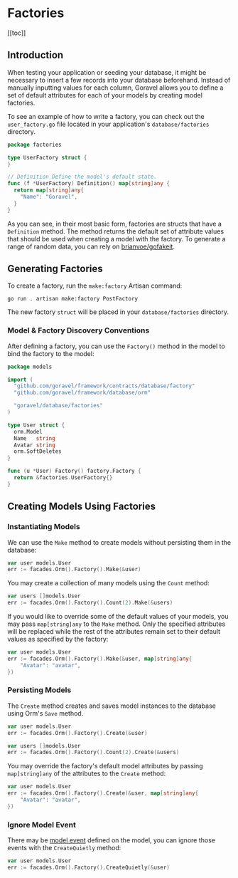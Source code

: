 # Factories

[[toc]]

## Introduction

When testing your application or seeding your database, it might be necessary to insert a few records into your database
beforehand. Instead of manually inputting values for each column, Goravel allows you to define a set of default
attributes for each of your models by creating model factories.

To see an example of how to write a factory, you can check out the `user_factory.go` file located in your application's
`database/factories` directory.

```go
package factories

type UserFactory struct {
}

// Definition Define the model's default state.
func (f *UserFactory) Definition() map[string]any {
  return map[string]any{
    "Name": "Goravel",
  }
}
```

As you can see, in their most basic form, factories are structs that have a `Definition` method. The method returns the
default set of attribute values that should be used when creating a model with the factory. To generate a range of
random data, you can rely on [brianvoe/gofakeit](https://github.com/brianvoe/gofakeit).

## Generating Factories

To create a factory, run the `make:factory` Artisan command:

```
go run . artisan make:factory PostFactory
```

The new factory `struct` will be placed in your `database/factories` directory.

### Model & Factory Discovery Conventions

After defining a factory, you can use the `Factory()` method in the model to bind the factory to the model:

```go
package models

import (
  "github.com/goravel/framework/contracts/database/factory"
  "github.com/goravel/framework/database/orm"

  "goravel/database/factories"
)

type User struct {
  orm.Model
  Name   string
  Avatar string
  orm.SoftDeletes
}

func (u *User) Factory() factory.Factory {
  return &factories.UserFactory{}
}
```

## Creating Models Using Factories

### Instantiating Models

We can use the `Make` method to create models without persisting them in the database:

```go
var user models.User
err := facades.Orm().Factory().Make(&user)
```

You may create a collection of many models using the `Count` method:

```go
var users []models.User
err := facades.Orm().Factory().Count(2).Make(&users)
```

If you would like to override some of the default values of your models, you may pass `map[string]any` to the `Make`
method. Only the specified attributes will be replaced while the rest of the attributes remain set to their default
values as specified by the factory:

```go
var user models.User
err := facades.Orm().Factory().Make(&user, map[string]any{
    "Avatar": "avatar",
})
```

### Persisting Models

The `Create` method creates and saves model instances to the database using Orm's `Save` method.

```go
var user models.User
err := facades.Orm().Factory().Create(&user)

var users []models.User
err := facades.Orm().Factory().Count(2).Create(&users)
```

You may override the factory's default model attributes by passing `map[string]any` of the attributes to the `Create`
method:

```go
var user models.User
err := facades.Orm().Factory().Create(&user, map[string]any{
    "Avatar": "avatar",
})
```

### Ignore Model Event

There may be [model event](../orm/getting-started#events) defined on the model, you can ignore those events with the
`CreateQuietly` method:

```go
var user models.User
err := facades.Orm().Factory().CreateQuietly(&user)
```
